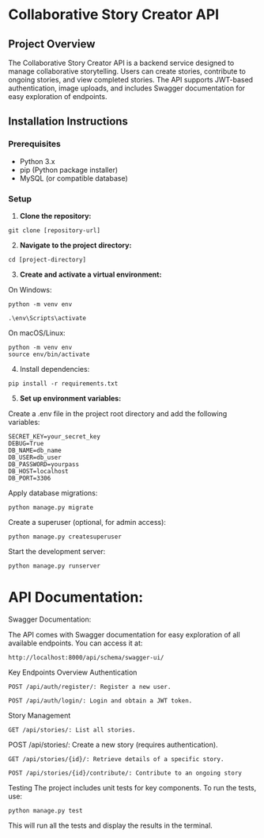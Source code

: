 
# Collaborative Story Creator API

## Project Overview

The Collaborative Story Creator API is a backend service designed to manage collaborative storytelling. Users can create stories, contribute to ongoing stories, and view completed stories. The API supports JWT-based authentication, image uploads, and includes Swagger documentation for easy exploration of endpoints.

## Installation Instructions

### Prerequisites

- Python 3.x
- pip (Python package installer)
- MySQL (or compatible database)

### Setup

1. **Clone the repository:**
```
git clone [repository-url]
```
2. **Navigate to the project directory:**
```
cd [project-directory]
```
3. **Create and activate a virtual environment:**

On Windows:
```
python -m venv env
   
.\env\Scripts\activate
```
On macOS/Linux:
```
python -m venv env
source env/bin/activate
```
4. Install dependencies:

```
pip install -r requirements.txt
```

5. **Set up environment variables:**

Create a .env file in the project root directory and add the following variables:

```
SECRET_KEY=your_secret_key
DEBUG=True
DB_NAME=db_name
DB_USER=db_user
DB_PASSWORD=yourpass
DB_HOST=localhost
DB_PORT=3306
```
Apply database migrations:

```
python manage.py migrate
```
Create a superuser (optional, for admin access):

```
python manage.py createsuperuser
```

Start the development server:

```
python manage.py runserver
```

# API Documentation:
 Swagger Documentation:

The API comes with Swagger documentation for easy exploration of all available endpoints. You can access it at:

```
http://localhost:8000/api/schema/swagger-ui/
```
Key Endpoints Overview
Authentication
```
POST /api/auth/register/: Register a new user.
```
```
POST /api/auth/login/: Login and obtain a JWT token.
```
Story Management
```
GET /api/stories/: List all stories.
```
POST /api/stories/: Create a new story (requires authentication).
```
GET /api/stories/{id}/: Retrieve details of a specific story.
```
```
POST /api/stories/{id}/contribute/: Contribute to an ongoing story 
```


Testing
The project includes unit tests for key components. To run the tests, use:

```
python manage.py test
```
This will run all the tests and display the results in the terminal.




